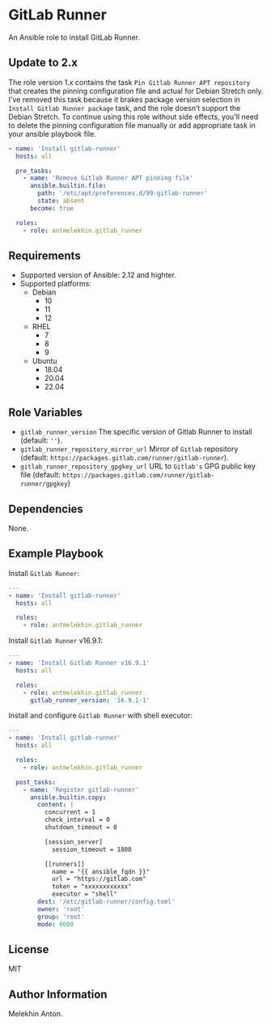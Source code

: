 GitLab Runner
=============

An Ansible role to install GitLab Runner.

Update to 2.x
-------------

The role version 1.x contains the task `Pin Gitlab Runner APT repository` that creates the pinning configuration file and actual for Debian Stretch only.
I've removed this task because it brakes package version selection in `Install Gitlab Runner package` task, and the role doesn’t support the Debian Stretch.
To continue using this role without side effects, you'll need to delete the pinning configuration file manually or add appropriate task in your ansible playbook file.

```yaml
- name: 'Install gitlab-runner'
  hosts: all

  pre_tasks:
    - name: 'Remove Gitlab Runner APT pinning file'
      ansible.builtin.file:
        path: '/etc/apt/preferences.d/99-gitlab-runner'
        state: absent
      become: true

  roles:
    - role: antmelekhin.gitlab_runner
```

Requirements
------------

- Supported version of Ansible: 2.12 and highter.
- Supported platforms:
  - Debian
    - 10
    - 11
    - 12
  - RHEL
    - 7
    - 8
    - 9
  - Ubuntu
    - 18.04
    - 20.04
    - 22.04

Role Variables
--------------

- `gitlab_runner_version` The specific version of Gitlab Runner to install (default: `''`).
- `gitlab_runner_repository_mirror_url` Mirror of `Gitlab` repository (default: `https://packages.gitlab.com/runner/gitlab-runner`).
- `gitlab_runner_repository_gpgkey_url` URL to `Gitlab's` GPG public key file (default: `https://packages.gitlab.com/runner/gitlab-runner/gpgkey`)

Dependencies
------------

None.

Example Playbook
----------------

Install `Gitlab Runner`:

```yaml
---
- name: 'Install gitlab-runner'
  hosts: all

  roles:
    - role: antmelekhin.gitlab_runner
```

Install `Gitlab Runner` v16.9.1:

```yaml
---
- name: 'Install Gitlab Runner v16.9.1'
  hosts: all

  roles:
    - role: antmelekhin.gitlab_runner
      gitlab_runner_version: '16.9.1-1'
```

Install and configure `Gitlab Runner` with shell executor:

```yaml
---
- name: 'Install gitlab-runner'
  hosts: all

  roles:
    - role: antmelekhin.gitlab_runner

  post_tasks:
    - name: 'Register gitlab-runner'
      ansible.builtin.copy:
        content: |
          concurrent = 1
          check_interval = 0
          shutdown_timeout = 0

          [session_server]
            session_timeout = 1800

          [[runners]]
            name = "{{ ansible_fqdn }}"
            url = "https://gitlab.com"
            token = "xxxxxxxxxxxx"
            executor = "shell"
        dest: '/etc/gitlab-runner/config.toml'
        owner: 'root'
        group: 'root'
        mode: 0600
```

License
-------

MIT

Author Information
------------------

Melekhin Anton.
